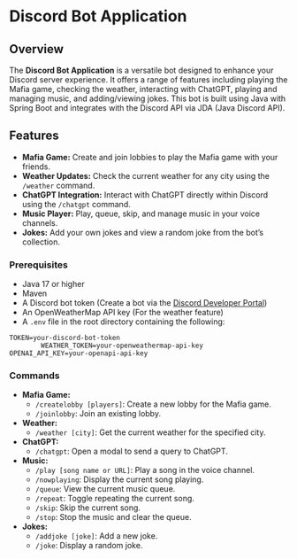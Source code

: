 <h1>Discord Bot Application</h1>
<h2>Overview</h2>
<p>The <strong>Discord Bot Application</strong> is a versatile bot designed to enhance your Discord server experience. It offers a range of features including playing the Mafia game, checking the weather, interacting with ChatGPT, playing and managing music, and adding/viewing jokes. This bot is built using Java with Spring Boot and integrates with the Discord API via JDA (Java Discord API).</p>

<h2>Features</h2>
    <ul>
        <li><strong>Mafia Game:</strong> Create and join lobbies to play the Mafia game with your friends.</li>
        <li><strong>Weather Updates:</strong> Check the current weather for any city using the <code>/weather</code> command.</li>
        <li><strong>ChatGPT Integration:</strong> Interact with ChatGPT directly within Discord using the <code>/chatgpt</code> command.</li>
        <li><strong>Music Player:</strong> Play, queue, skip, and manage music in your voice channels.</li>
        <li><strong>Jokes:</strong> Add your own jokes and view a random joke from the bot’s collection.</li>
    </ul>

 <h3>Prerequisites</h3>
    <ul>
        <li>Java 17 or higher</li>
        <li>Maven</li>
<li>A Discord bot token (Create a bot via the <a href="https://discord.com/developers/applications" target="_blank">Discord Developer Portal</a>)</li>
<li>An OpenWeatherMap API key (For the weather feature)</li>
        <li>A <code>.env</code> file in the root directory containing the following:</li>
    </ul>
    <div class="code-block">
        <pre><code>TOKEN=your-discord-bot-token
        WEATHER_TOKEN=your-openweathermap-api-key
OPENAI_API_KEY=your-openapi-api-key</code></pre>
    </div>
    <h3>Commands</h3>
    <ul>
        <li><strong>Mafia Game:</strong>
            <ul>
                <li><code>/createlobby [players]</code>: Create a new lobby for the Mafia game.</li>
                <li><code>/joinlobby</code>: Join an existing lobby.</li>
            </ul>
        </li>
        <li><strong>Weather:</strong>
            <ul>
                <li><code>/weather [city]</code>: Get the current weather for the specified city.</li>
            </ul>
        </li>
        <li><strong>ChatGPT:</strong>
            <ul>
                <li><code>/chatgpt</code>: Open a modal to send a query to ChatGPT.</li>
            </ul>
        </li>
        <li><strong>Music:</strong>
            <ul>
                <li><code>/play [song name or URL]</code>: Play a song in the voice channel.</li>
                <li><code>/nowplaying</code>: Display the current song playing.</li>
                <li><code>/queue</code>: View the current music queue.</li>
                <li><code>/repeat</code>: Toggle repeating the current song.</li>
                <li><code>/skip</code>: Skip the current song.</li>
                <li><code>/stop</code>: Stop the music and clear the queue.</li>
            </ul>
        </li>
        <li><strong>Jokes:</strong>
            <ul>
                <li><code>/addjoke [joke]</code>: Add a new joke.</li>
                <li><code>/joke</code>: Display a random joke.</li>
            </ul>
        </li>
    </ul>
